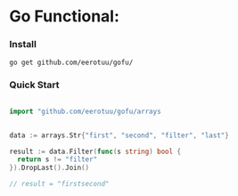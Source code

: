 # Go Functional:

### Install

```
go get github.com/eerotuu/gofu/

```

### Quick Start

```go

import "github.com/eerotuu/gofu/arrays


data := arrays.Str{"first", "second", "filter", "last"}

result := data.Filter(func(s string) bool {
  return s != "filter"
}).DropLast().Join()

// result = "firstsecond"

```
